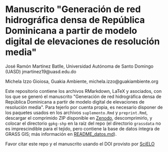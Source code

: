 # Manuscrito "Generación de red hidrográfica densa de República Dominicana a partir de modelo digital de elevaciones de resolución media"

José Ramón Martínez Batlle, Universidad Autónoma de Santo Domingo (UASD) jmartinez19\@uasd.edu.do

Michela Izzo Gioiosa, Guakia Ambiente, michela.izzo\@guakiambiente.org

Este repositorio contiene los archivos RMarkdown, LaTeX y asociados, con los que se generó el manuscrito "Generación de red hidrográfica densa de República Dominicana a partir de modelo digital de elevaciones de resolución media". Para tejerlo por cuenta propia, es necesario disponer de los paquetes usados en los archivos `suplemento.Rmd` y `preprint.Rmd`, descargar el comprimido ZIP disponible en [Zenodo](https://doi.org/10.5281/zenodo.8146391), descomprimirlo, y colocar el directorio `gpkg-shp` en la raíz del repo (el directorio `grassdata` no es imprescindible para el tejido, pero contiene la base de datos íntegra de GRASS GIS; más información en [README_datos.md](README_datos.md)).

Favor citar este repo y el manuscrito usando el DOI provisto por [SciELO]()

